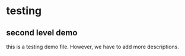 # testing
## second level demo
this is a testing demo file. However, we have to add more descriptions.
